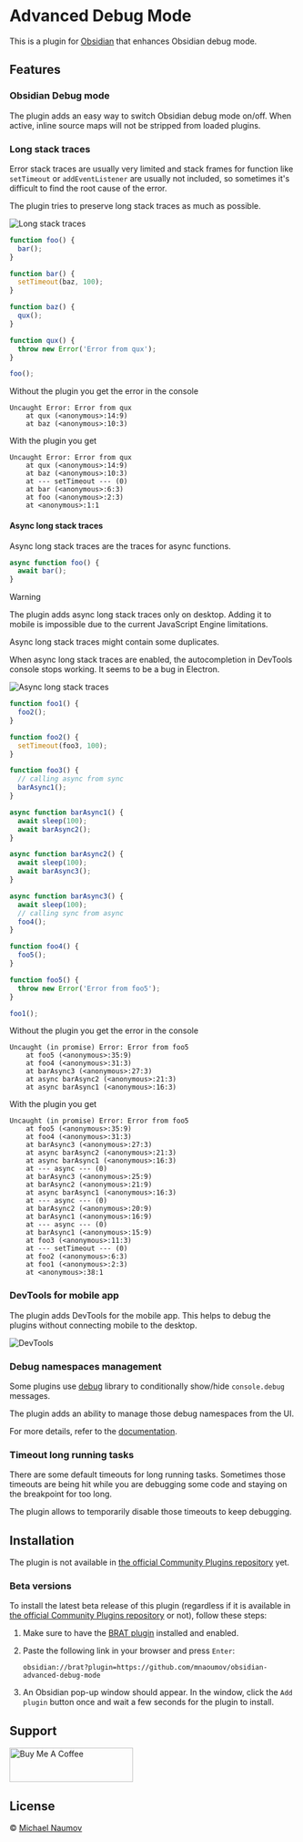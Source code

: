 # Advanced Debug Mode

This is a plugin for [Obsidian](https://obsidian.md/) that enhances Obsidian debug mode.

## Features

### Obsidian Debug mode

The plugin adds an easy way to switch Obsidian debug mode on/off. When active, inline source maps will not be stripped from loaded plugins.

### Long stack traces

Error stack traces are usually very limited and stack frames for function like `setTimeout` or `addEventListener` are usually not included, so sometimes it's difficult to find the root cause of the error.

The plugin tries to preserve long stack traces as much as possible.

![Long stack traces](images/long-stack-traces.png)

```js
function foo() {
  bar();
}

function bar() {
  setTimeout(baz, 100);
}

function baz() {
  qux();
}

function qux() {
  throw new Error('Error from qux');
}

foo();
```

Without the plugin you get the error in the console

```
Uncaught Error: Error from qux
    at qux (<anonymous>:14:9)
    at baz (<anonymous>:10:3)
```

With the plugin you get

```
Uncaught Error: Error from qux
    at qux (<anonymous>:14:9)
    at baz (<anonymous>:10:3)
    at --- setTimeout --- (0)
    at bar (<anonymous>:6:3)
    at foo (<anonymous>:2:3)
    at <anonymous>:1:1
```

#### Async long stack traces

Async long stack traces are the traces for async functions.

```js
async function foo() {
  await bar();
}
```

> [!WARNING]
>
> The plugin adds async long stack traces only on desktop. Adding it to mobile is impossible due to the current JavaScript Engine limitations.
>
> Async long stack traces might contain some duplicates.
>
> When async long stack traces are enabled, the autocompletion in DevTools console stops working. It seems to be a bug in Electron.

![Async long stack traces](images/async-long-stack-traces.png)

```js
function foo1() {
  foo2();
}

function foo2() {
  setTimeout(foo3, 100);
}

function foo3() {
  // calling async from sync
  barAsync1();
}

async function barAsync1() {
  await sleep(100);
  await barAsync2();
}

async function barAsync2() {
  await sleep(100);
  await barAsync3();
}

async function barAsync3() {
  await sleep(100);
  // calling sync from async
  foo4();
}

function foo4() {
  foo5();
}

function foo5() {
  throw new Error('Error from foo5');
}

foo1();
```

Without the plugin you get the error in the console

```
Uncaught (in promise) Error: Error from foo5
    at foo5 (<anonymous>:35:9)
    at foo4 (<anonymous>:31:3)
    at barAsync3 (<anonymous>:27:3)
    at async barAsync2 (<anonymous>:21:3)
    at async barAsync1 (<anonymous>:16:3)
```

With the plugin you get

```
Uncaught (in promise) Error: Error from foo5
    at foo5 (<anonymous>:35:9)
    at foo4 (<anonymous>:31:3)
    at barAsync3 (<anonymous>:27:3)
    at async barAsync2 (<anonymous>:21:3)
    at async barAsync1 (<anonymous>:16:3)
    at --- async --- (0)
    at barAsync3 (<anonymous>:25:9)
    at barAsync2 (<anonymous>:21:9)
    at async barAsync1 (<anonymous>:16:3)
    at --- async --- (0)
    at barAsync2 (<anonymous>:20:9)
    at barAsync1 (<anonymous>:16:9)
    at --- async --- (0)
    at barAsync1 (<anonymous>:15:9)
    at foo3 (<anonymous>:11:3)
    at --- setTimeout --- (0)
    at foo2 (<anonymous>:6:3)
    at foo1 (<anonymous>:2:3)
    at <anonymous>:38:1
```

### DevTools for mobile app

The plugin adds DevTools for the mobile app. This helps to debug the plugins without connecting mobile to the desktop.

![DevTools](images/devtools.jpg)

### Debug namespaces management

Some plugins use [debug](https://github.com/debug-js/debug) library to conditionally show/hide `console.debug` messages.

The plugin adds an ability to manage those debug namespaces from the UI.

For more details, refer to the [documentation](https://github.com/mnaoumov/obsidian-dev-utils?tab=readme-ov-file#debugging).

### Timeout long running tasks

There are some default timeouts for long running tasks. Sometimes those timeouts are being hit while you are debugging some code and staying on the breakpoint for too long.

The plugin allows to temporarily disable those timeouts to keep debugging.

## Installation

The plugin is not available in [the official Community Plugins repository](https://obsidian.md/plugins) yet.

### Beta versions

To install the latest beta release of this plugin (regardless if it is available in [the official Community Plugins repository](https://obsidian.md/plugins) or not), follow these steps:

1. Make sure to have the [BRAT plugin](https://obsidian.md/plugins?id=obsidian42-brat) installed and enabled.
2. Paste the following link in your browser and press `Enter`:

   ```
   obsidian://brat?plugin=https://github.com/mnaoumov/obsidian-advanced-debug-mode
   ```

3. An Obsidian pop-up window should appear. In the window, click the `Add plugin` button once and wait a few seconds for the plugin to install.

## Support

<a href="https://www.buymeacoffee.com/mnaoumov" target="_blank"><img src="https://cdn.buymeacoffee.com/buttons/v2/default-yellow.png" alt="Buy Me A Coffee" style="height: 60px !important;width: 217px !important;"></a>

## License

© [Michael Naumov](https://github.com/mnaoumov/)
